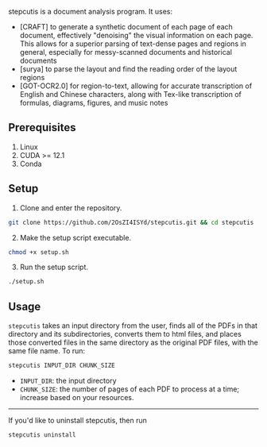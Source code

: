 stepcutis is a document analysis program. It uses:
- [CRAFT] to generate a synthetic document of each page of each document, effectively "denoising" the visual information on each page. This allows for a superior parsing of text-dense pages and regions in general, especially for messy-scanned documents and historical documents
- [surya] to parse the layout and find the reading order of the layout regions
- [GOT-OCR2.0] for region-to-text, allowing for accurate transcription of English and Chinese characters, along with Tex-like transcription of formulas, diagrams, figures, and music notes

## Prerequisites
1. Linux
2. CUDA >= 12.1
3. Conda

## Setup
1. Clone and enter the repository.
```bash
git clone https://github.com/2OsZI4ISYd/stepcutis.git && cd stepcutis
```
2. Make the setup script executable.
```bash
chmod +x setup.sh
```
3. Run the setup script.
```bash
./setup.sh
```
## Usage
`stepcutis` takes an input directory from the user, finds all of the PDFs in that directory and its subdirectories, converts them to html files, and places those converted files in the same directory as the original PDF files, with the same file name. To run:
```bash
stepcutis INPUT_DIR CHUNK_SIZE
```
- `INPUT_DIR`: the input directory
- `CHUNK_SIZE`: the number of pages of each PDF to process at a time; increase based on your resources.
-----
If you'd like to uninstall stepcutis, then run
```bash
stepcutis uninstall
```

